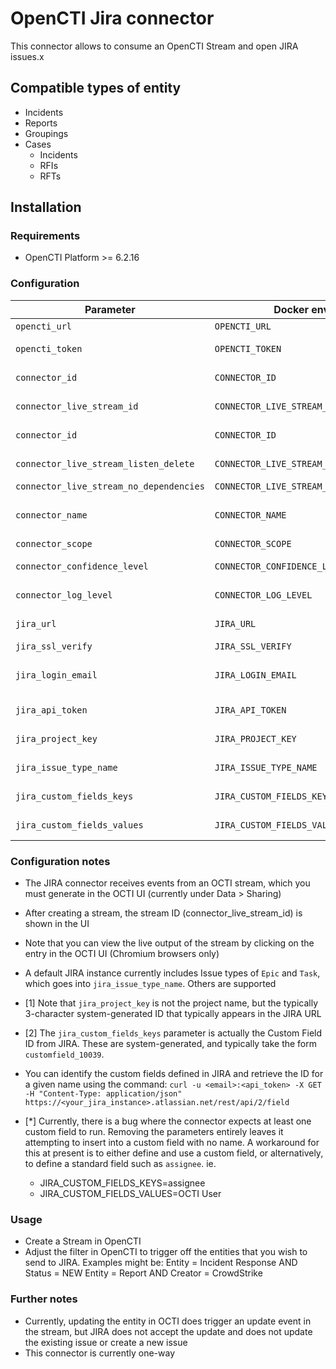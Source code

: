 # OpenCTI Jira connector

This connector allows to consume an OpenCTI Stream and open JIRA issues.x

## Compatible types of entity

- Incidents
- Reports
- Groupings
- Cases
   - Incidents
    - RFIs
    - RFTs


## Installation

### Requirements

- OpenCTI Platform >= 6.2.16

### Configuration

| Parameter                               | Docker envvar                           | Mandatory | Description                                                                                   |
|-----------------------------------------|-----------------------------------------| --------- |-----------------------------------------------------------------------------------------------|
| `opencti_url`                           | `OPENCTI_URL`                           | Yes       | The URL of the OpenCTI platform.                                                              |
| `opencti_token`                         | `OPENCTI_TOKEN`                         | Yes       | The default admin token configured in the OpenCTI platform parameters file.                   |
| `connector_id`                          | `CONNECTOR_ID`                          | Yes       | A valid arbitrary `UUIDv4` that must be unique for this connector.                            |
| `connector_live_stream_id`              | `CONNECTOR_LIVE_STREAM_ID`              | Yes       | ID of the OpenCTI stream for the JIRA connector from the OpenCTI console                      |
| `connector_id`                          | `CONNECTOR_ID`                          | Yes       | A valid arbitrary `UUIDv4` that must be unique for this connector.                            |
| `connector_live_stream_listen_delete`   | `CONNECTOR_LIVE_STREAM_LISTEN_DELETE`   | Yes       | Whether entity deletions should be processed (not currently implemented)                      |
| `connector_live_stream_no_dependencies` | `CONNECTOR_LIVE_STREAM_NO_DEPENDENCIES` | Yes       | tbc                                                                                           |
| `connector_name`                        | `CONNECTOR_NAME`                        | Yes       | Name of connector (eg. "CONNECTOR_NAME=JIRA", including the "")                               |
| `connector_scope`                       | `CONNECTOR_SCOPE`                       | Yes       | Must be `jira`                                                                                |
| `connector_confidence_level`            | `CONNECTOR_CONFIDENCE_LEVEL`            | Yes       | The default confidence level for created sightings (a number between 1 and 4).                |
| `connector_log_level`                   | `CONNECTOR_LOG_LEVEL`                   | Yes       | The log level for this connector, could be `debug`, `info`, `warn` or `error` (less verbose). |
| `jira_url`                              | `JIRA_URL`                              | Yes       | URL to the JIRA server (eg. https://<your_instance_name>.atlassian.net).                      |
| `jira_ssl_verify`                       | `JIRA_SSL_VERIFY`                       | Yes       | Whether to verify SSL (default=`true`).                                                       |
| `jira_login_email`                      | `JIRA_LOGIN_EMAIL`                      | Yes       | The email for the JIRA account with API access that the connector will use to create issues   |
| `jira_api_token`                        | `JIRA_API_TOKEN`                        | Yes       | The API key for the JIRA account (currently ~175 chars in length)                             |
| `jira_project_key`                      | `JIRA_PROJECT_KEY`                      | Yes       | JIRA Project Key (not name) where the issues will be created  [1]                             |
| `jira_issue_type_name`                  | `JIRA_ISSUE_TYPE_NAME`                  | Yes       | Issue type that the connector will create (default=`Epic`, other types of Task, etc           |
| `jira_custom_fields_keys`               | `JIRA_CUSTOM_FIELDS_KEYS`               | Yes*      | System generated key (not ID [2]) as a CSV list for custom fields in issue to be populated    |
| `jira_custom_fields_values`             | `JIRA_CUSTOM_FIELDS_VALUES`             | Yes*      | Static values to go into the custom fields (same order)                                       |



### Configuration notes
- The JIRA connector receives events from an OCTI stream, which you must generate in the OCTI UI (currently under Data > Sharing)
- After creating a stream, the stream ID (connector_live_stream_id) is shown in the UI
-   Note that you can view the live output of the stream by clicking on the entry in the OCTI UI (Chromium browsers only)
- A default JIRA instance currently includes Issue types of `Epic` and `Task`, which goes into `jira_issue_type_name`. Others are supported

- [1] Note that `jira_project_key` is not the project name, but the typically 3-character system-generated ID that typically appears in the JIRA URL
- [2] The `jira_custom_fields_keys` parameter is actually the Custom Field ID from JIRA. These are system-generated, and typically take the form `customfield_10039`.
-  You can identify the custom fields defined in JIRA and retrieve the ID for a given name using the command:
      `curl -u <email>:<api_token> -X GET -H "Content-Type: application/json" https://<your_jira_instance>.atlassian.net/rest/api/2/field`
- [*] Currently, there is a bug where the connector expects at least one custom field to run. Removing the parameters entirely leaves it attempting to insert into a custom field with no name.
A workaround for this at present is to either define and use a custom field, or alternatively, to define a standard field such as `assignee`. ie.
    - JIRA_CUSTOM_FIELDS_KEYS=assignee
    - JIRA_CUSTOM_FIELDS_VALUES=OCTI User


### Usage
- Create a Stream in OpenCTI
- Adjust the filter in OpenCTI to trigger off the entities that you wish to send to JIRA. Examples might be:
    Entity = Incident Response  AND  Status = NEW
    Entity = Report  AND  Creator = CrowdStrike


### Further notes
- Currently, updating the entity in OCTI does trigger an update event in the stream, but JIRA does not accept the update and does not update the existing issue or create a new issue
- This connector is currently one-way